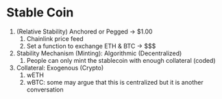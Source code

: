 # Stable Coin

1. (Relative Stability) Anchored or Pegged -> $1.00
    1. Chainlink price feed
    2. Set a function to exchange ETH & BTC -> $$$
2. Stability Mechanism (Minting): Algorithmic (Decentralized)
    1. People can only mint the stablecoin with enough collateral (coded)
3. Collateral: Exogenous (Crypto)
    1. wETH
    2. wBTC: some may argue that this is centralized but it is another conversation
